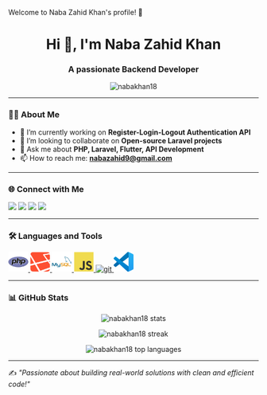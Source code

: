 
Welcome to Naba Zahid Khan's profile!  👋

<h1 align="center">Hi 👋, I'm Naba Zahid Khan</h1>
<h3 align="center">A passionate Backend Developer </h3>

<p align="center">
  <img src="https://komarev.com/ghpvc/?username=nabakhan18&label=Profile%20views&color=0e75b6&style=flat" alt="nabakhan18" /> 
</p>

---

### 👨‍💻 About Me  
- 🔭 I’m currently working on **Register-Login-Logout Authentication API**  
- 👯 I’m looking to collaborate on **Open-source Laravel projects**  
- 💬 Ask me about **PHP, Laravel, Flutter, API Development**  
- 📫 How to reach me: **nabazahid9@gmail.com**  

---

### 🌐 Connect with Me  

<p align="left">
<a href="https://github.com/nabakhan18" target="_blank"><img src="https://img.shields.io/badge/GitHub-000?logo=github&logoColor=white" /></a>
<a href="https://www.linkedin.com/in/naba-zahid-khan-783aa1228/" target="_blank"><img src="https://img.shields.io/badge/LinkedIn-blue?logo=linkedin&logoColor=white" /></a>
<a href="https://www.instagram.com/nabazahidkhan__/" target="_blank"><img src="https://img.shields.io/badge/Instagram-E4405F?logo=instagram&logoColor=white" /></a>
<a href="mailto:nabazahid9@gmail.com" target="_blank"><img src="https://img.shields.io/badge/Email-D14836?logo=gmail&logoColor=white" /></a>
</p>

---

### 🛠️ Languages and Tools  

<p align="left"> 
<a href="https://www.php.net/" target="_blank"> <img src="https://raw.githubusercontent.com/devicons/devicon/master/icons/php/php-original.svg" alt="php" width="40" height="40"/> </a>
<a href="https://laravel.com/" target="_blank"> <img src="https://raw.githubusercontent.com/devicons/devicon/master/icons/laravel/laravel-plain.svg" alt="laravel" width="40" height="40"/> </a>
<a href="https://www.mysql.com/" target="_blank"> <img src="https://raw.githubusercontent.com/devicons/devicon/master/icons/mysql/mysql-original-wordmark.svg" alt="mysql" width="40" height="40"/> </a>
<a href="https://developer.mozilla.org/en-US/docs/Web/JavaScript" target="_blank"> <img src="https://raw.githubusercontent.com/devicons/devicon/master/icons/javascript/javascript-original.svg" alt="javascript" width="40" height="40"/> </a>
<a href="https://git-scm.com/" target="_blank"> <img src="https://www.vectorlogo.zone/logos/git-scm/git-scm-icon.svg" alt="git" width="40" height="40"/> </a>
<a href="https://code.visualstudio.com/" target="_blank"> <img src="https://raw.githubusercontent.com/devicons/devicon/master/icons/vscode/vscode-original.svg" alt="vscode" width="40" height="40"/> </a>
</p>

---

### 📊 GitHub Stats  

<p align="center">
  <img src="https://github-readme-stats.vercel.app/api?username=nabakhan18&show_icons=true&theme=radical" alt="nabakhan18 stats" />
</p>

<p align="center">
  <img src="https://github-readme-streak-stats.herokuapp.com/?user=nabakhan18&theme=dark" alt="nabakhan18 streak" />
</p>

<p align="center">
  <img src="https://github-readme-stats.vercel.app/api/top-langs/?username=nabakhan18&layout=compact&theme=tokyonight" alt="nabakhan18 top languages" />
</p>

---

✍️ *"Passionate about building real-world solutions with clean and efficient code!"*

